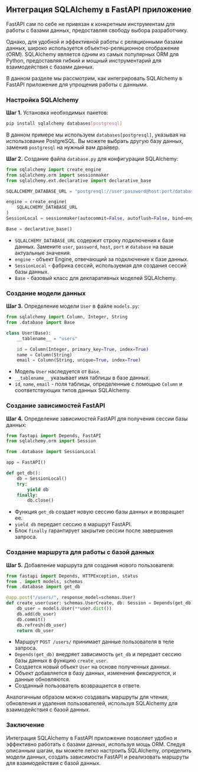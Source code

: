 ## Интеграция SQLAlchemy в FastAPI приложение

FastAPI сам по себе не привязан к конкретным инструментам для работы с базами данных, предоставляя свободу выбора разработчику. 

Однако, для удобной и эффективной работы с реляционными базами данных, широко используется объектно-реляционное отображение (ORM). SQLAlchemy является одним из самых популярных ORM для Python, предоставляя гибкий и мощный инструментарий для взаимодействия с базами данных.

В данном разделе мы рассмотрим, как интегрировать SQLAlchemy в FastAPI приложение для упрощения работы с данными.

### Настройка SQLAlchemy

**Шаг 1.** Установка необходимых пакетов:

```bash
pip install sqlalchemy databases[postgresql]
```

В данном примере мы используем `databases[postgresql]`, указывая на использование PostgreSQL. Вы можете выбрать другую базу данных, заменив `postgresql` на нужный вам драйвер.

**Шаг 2.** Создание файла `database.py` для конфигурации SQLAlchemy:

```python
from sqlalchemy import create_engine
from sqlalchemy.orm import sessionmaker
from sqlalchemy.ext.declarative import declarative_base

SQLALCHEMY_DATABASE_URL = "postgresql://user:password@host:port/database"

engine = create_engine(
    SQLALCHEMY_DATABASE_URL
)
SessionLocal = sessionmaker(autocommit=False, autoflush=False, bind=engine)

Base = declarative_base()
```

*  `SQLALCHEMY_DATABASE_URL` содержит строку подключения к базе данных. Замените `user`, `password`, `host`, `port` и `database` на ваши актуальные значения.
*  `engine` - объект Engine, отвечающий за подключение к базе данных.
*  `SessionLocal` - фабрика сессий, используемая для создания сессий базы данных. 
*  `Base` - базовый класс для декларативных моделей SQLAlchemy.

### Создание модели данных

**Шаг 3.** Определение модели `User` в файле `models.py`:

```python
from sqlalchemy import Column, Integer, String
from .database import Base

class User(Base):
    __tablename__ = "users"

    id = Column(Integer, primary_key=True, index=True)
    name = Column(String)
    email = Column(String, unique=True, index=True)
```

*  Модель `User` наследуется от `Base`.
*  `__tablename__` указывает имя таблицы в базе данных.
*  `id`, `name`, `email` - поля таблицы, определенные с помощью `Column` и соответствующих типов данных SQLAlchemy.

### Создание зависимостей FastAPI

**Шаг 4.** Определение зависимостей FastAPI для получения сессии базы данных:

```python
from fastapi import Depends, FastAPI
from sqlalchemy.orm import Session

from .database import SessionLocal

app = FastAPI()

def get_db():
    db = SessionLocal()
    try:
        yield db
    finally:
        db.close()

```

*   Функция `get_db` создает новую сессию базы данных и возвращает ее.
*   `yield db` передает сессию в маршрут FastAPI.
*   Блок `finally` гарантирует закрытие сессии после завершения запроса.

### Создание маршрута для работы с базой данных

**Шаг 5.**  Добавление маршрута для создания нового пользователя:

```python
from fastapi import Depends, HTTPException, status
from . import models, schemas
from .database import get_db

@app.post("/users/", response_model=schemas.User)
def create_user(user: schemas.UserCreate, db: Session = Depends(get_db)):
    db_user = models.User(**user.dict())
    db.add(db_user)
    db.commit()
    db.refresh(db_user)
    return db_user
```

*   Маршрут `POST /users/` принимает данные пользователя в теле запроса.
*   `Depends(get_db)` внедряет зависимость `get_db` и передает сессию базы данных в функцию `create_user`.
*   Создается новый объект `User` на основе полученных данных.
*   Объект добавляется в базу данных, изменения фиксируются, и данные обновляются.
*   Созданный пользователь возвращается в ответе.

Аналогичным образом можно создавать маршруты для чтения, обновления и удаления пользователей, используя SQLAlchemy для взаимодействия с базой данных.

### Заключение

Интеграция SQLAlchemy в FastAPI приложение позволяет удобно и эффективно работать с базами данных, используя мощь ORM. 
Следуя описанным шагам, вы можете легко настроить SQLAlchemy, определить модели данных, создать зависимости FastAPI и реализовать маршруты для взаимодействия с базой данных.
